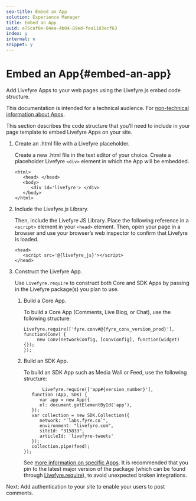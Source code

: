 ```yaml
---
seo-title: Embed an App
solution: Experience Manager
title: Embed an App
uuid: e75caf0e-04ea-4b04-89ed-fea1183ecf63
index: y
internal: n
snippet: y
---
```


# Embed an App{#embed-an-app}

Add Livefyre Apps to your web pages using the Livefyre.js embed code structure.

This documentation is intended for a technical audience. For [non-technical information about Apps](/help/using/c-about-apps).

This section describes the code structure that you’ll need to include in your page template to embed Livefyre Apps on your site.

1. Create an .html file with a Livefyre placeholder.

   Create a new .html file in the text editor of your choice. Create a placeholder Livefyre `<div>` element in which the App will be embedded.

   ```
   <html> 
      <head> </head> 
      <body> 
         <div id='livefyre'> </div> 
      </body> 
   </html>
   ```

1. Include the Livefyre.js Library.

   Then, include the Livefyre JS Library. Place the following reference in a `<script>` element in your `<head>` element. Then, open your page in a browser and use your browser’s web inspector to confirm that Livefyre is loaded.

   ```
   <head> 
      <script src='@{livefyre_js}'></script> 
   </head> 
   
   ```

1. Construct the Livefyre App.

   Use `Livefyre.require` to construct both Core and SDK Apps by passing in the Livefyre package(s) you plan to use.

    1. Build a Core App.

       To build a Core App (Comments, Live Blog, or Chat), use the following structure:

       ```    
       Livefyre.require(['fyre.conv#@{fyre_conv_version_prod}'], function(Conv) { 
            new Conv(networkConfig, [convConfig], function(widget) {});  
       });  
       
       ```

    1. Build an SDK App.

       To build an SDK App such as Media Wall or Feed, use the following structure:

       ```    
              Livefyre.require(['app#{version_number}'], 
          function (App, SDK) { 
             var app = new App({ 
             el: document.getElementById('app'), 
          }); 
          var collection = new SDK.Collection({ 
             network: "`labs.fyre.co`", 
             environment: "livefyre.com", 
             siteId: "315833", 
             articleId: 'livefyre-tweets' 
          }); 
          collection.pipe(feed); 
       }); 
       
       ```    
    
       See [more information on specific Apps](c_about_apps.md#c_about_apps). It is recommended that you pin to the latest major version of the package (which can be found through [Livefyre.require](https://cdn.livefyre.com/packages.html)), to avoid unexpected broken integrations.

Next: Add authentication to your site to enable your users to post comments.
